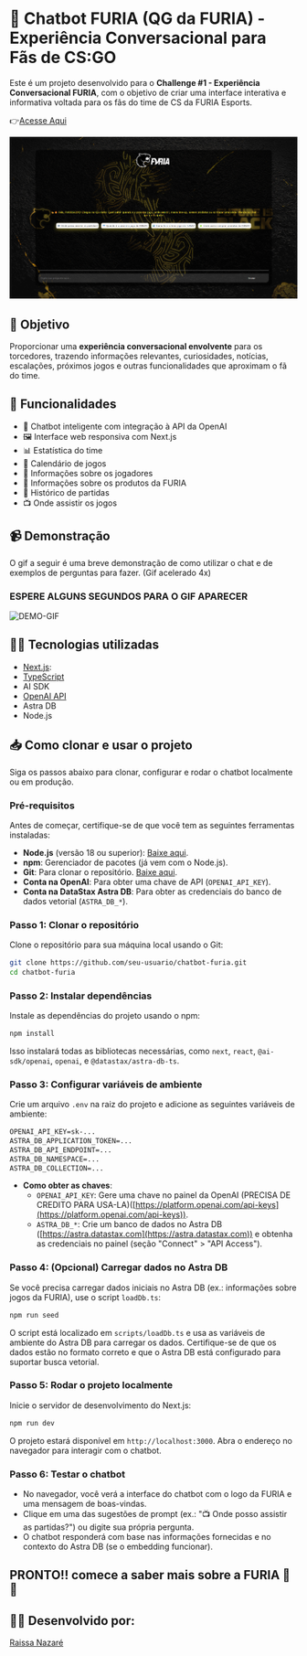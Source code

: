 # 🐯 Chatbot FURIA (QG da FURIA) - Experiência Conversacional para Fãs de CS:GO

Este é um projeto desenvolvido para o **Challenge #1 - Experiência Conversacional FURIA**, com o objetivo de criar uma interface interativa e informativa voltada para os fãs do time de CS da FURIA Esports.

👉[Acesse Aqui](https://qg-da-furia.vercel.app/)


![DEMO](./app/assets/demo.png)

## 🎯 Objetivo

Proporcionar uma **experiência conversacional envolvente** para os torcedores, trazendo informações relevantes, curiosidades, notícias, escalações, próximos jogos e outras funcionalidades que aproximam o fã do time.

## 🚀 Funcionalidades

- 🧠 Chatbot inteligente com integração à API da OpenAI
- 🖼️ Interface web responsiva com Next.js
- 📊 Estatística do time
- 📆 Calendário de jogos
- 👥 Informações sobre os jogadores
- 🏪 Informações sobre os produtos da FURIA
- 🧾 Histórico de partidas
- 📺 Onde assistir os jogos

## 📹 Demonstração

O gif a seguir é uma breve demonstração de como utilizar o chat e de exemplos de perguntas para fazer. (Gif acelerado 4x)
### ESPERE ALGUNS SEGUNDOS PARA O GIF APARECER ###

![DEMO-GIF](./app/assets/demo-gif.gif)

## 🧑‍💻 Tecnologias utilizadas

- [Next.js](https://nextjs.org/):
- [TypeScript](https://www.typescriptlang.org/)
- AI SDK
- [OpenAI API](https://platform.openai.com/)
- Astra DB
- Node.js

## 📥 Como clonar e usar o projeto

Siga os passos abaixo para clonar, configurar e rodar o chatbot localmente ou em produção.

### Pré-requisitos

Antes de começar, certifique-se de que você tem as seguintes ferramentas instaladas:

- **Node.js** (versão 18 ou superior): [Baixe aqui](https://nodejs.org/).
- **npm**: Gerenciador de pacotes (já vem com o Node.js).
- **Git**: Para clonar o repositório. [Baixe aqui](https://git-scm.com/).
- **Conta na OpenAI**: Para obter uma chave de API (`OPENAI_API_KEY`).
- **Conta na DataStax Astra DB**: Para obter as credenciais do banco de dados vetorial (`ASTRA_DB_*`).

### Passo 1: Clonar o repositório

Clone o repositório para sua máquina local usando o Git:

```bash
git clone https://github.com/seu-usuario/chatbot-furia.git
cd chatbot-furia
```

### Passo 2: Instalar dependências

Instale as dependências do projeto usando o npm:

```bash
npm install
```

Isso instalará todas as bibliotecas necessárias, como `next`, `react`, `@ai-sdk/openai`, `openai`, e `@datastax/astra-db-ts`.

### Passo 3: Configurar variáveis de ambiente

Crie um arquivo `.env` na raiz do projeto e adicione as seguintes variáveis de ambiente:

```env
OPENAI_API_KEY=sk-...
ASTRA_DB_APPLICATION_TOKEN=...
ASTRA_DB_API_ENDPOINT=...
ASTRA_DB_NAMESPACE=...
ASTRA_DB_COLLECTION=...
```

- **Como obter as chaves**:
  - `OPENAI_API_KEY`: Gere uma chave no painel da OpenAI (PRECISA DE CREDITO PARA USA-LA)([https://platform.openai.com/api-keys](https://platform.openai.com/api-keys)).
  - `ASTRA_DB_*`: Crie um banco de dados no Astra DB ([https://astra.datastax.com](https://astra.datastax.com)) e obtenha as credenciais no painel (seção "Connect" > "API Access").

### Passo 4: (Opcional) Carregar dados no Astra DB

Se você precisa carregar dados iniciais no Astra DB (ex.: informações sobre jogos da FURIA), use o script `loadDb.ts`:

```bash
npm run seed
```

O script está localizado em `scripts/loadDb.ts` e usa as variáveis de ambiente do Astra DB para carregar os dados. Certifique-se de que os dados estão no formato correto e que o Astra DB está configurado para suportar busca vetorial.

### Passo 5: Rodar o projeto localmente

Inicie o servidor de desenvolvimento do Next.js:

```bash
npm run dev
```

O projeto estará disponível em `http://localhost:3000`. Abra o endereço no navegador para interagir com o chatbot.

### Passo 6: Testar o chatbot

- No navegador, você verá a interface do chatbot com o logo da FURIA e uma mensagem de boas-vindas.
- Clique em uma das sugestões de prompt (ex.: "📺 Onde posso assistir as partidas?") ou digite sua própria pergunta.
- O chatbot responderá com base nas informações fornecidas e no contexto do Astra DB (se o embedding funcionar).

## PRONTO!! comece a saber mais sobre a FURIA 🐯🔥

## 👩‍💻 Desenvolvido por:

[Raissa Nazaré](https://www.linkedin.com/in/raissanazar%C3%A9/)
